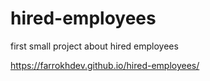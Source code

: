 # hired-employees
first small project about hired employees

https://farrokhdev.github.io/hired-employees/
